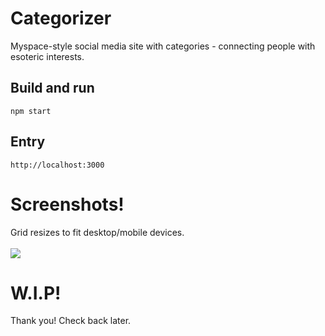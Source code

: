 # Categorizer
Myspace-style social media site with categories - connecting people with esoteric interests.

## Build and run
`npm start`

## Entry
`http://localhost:3000`

# Screenshots!
Grid resizes to fit desktop/mobile devices.<br><br>
<img src="https://i.ibb.co/c3GfQ0c/Screen-Shot-2022-01-09-at-1-50-45-AM.png">

# W.I.P!
Thank you! Check back later.
